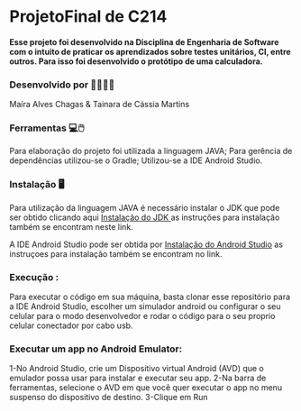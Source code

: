 # ProjetoFinal de C214

#### Esse projeto foi desenvolvido na Disciplina de Engenharia de Software com o intuito de praticar os aprendizados sobre testes unitários, CI, entre outros. Para isso foi desenvolvido o protótipo de uma calculadora.  

### Desenvolvido por 👷‍♀️👷‍♀️

Maíra Alves Chagas &
Tainara de Cássia Martins

### Ferramentas 💻🖱️
Para elaboração  do projeto foi utilizada a linguagem JAVA;
Para gerência de dependências utilizou-se o Gradle;
Utilizou-se a IDE Android Studio.

### Instalação 🖥️
Para utilização da linguagem JAVA é necessário instalar o JDK que pode ser obtido clicando aqui  [Instalação do JDK ](https://www.java.com/pt-BR/download/manual.jsp) as instruções para instalação também se encontram neste link. 

A IDE Android Studio pode ser obtida por [Instalação do Android Studio](https://developer.android.com/studio?hl=pt&gclid=Cj0KCQjwzLCVBhD3ARIsAPKYTcSFb0F9lzWPsC40PqqAoNHcrMOExb7eWVK5CFnWLpuH1YzLZot5JOUaAkViEALw_wcB&gclsrc=aw.ds) as instruçoes para instalação também se encontram no link. 

### Execução :
Para executar o código em sua máquina, basta clonar esse repositório para a IDE Android Studio, escolher um simulador android ou configurar o seu celular para o modo desenvolvedor e rodar o código para o seu proprio celular conectador por cabo usb.

### Executar um app no Android Emulator:

1-No Android Studio, crie um Dispositivo virtual Android (AVD) que o emulador possa usar para instalar e executar seu app.
2-Na barra de ferramentas, selecione o AVD em que você quer executar o app no menu suspenso do dispositivo de destino.
3-Clique em Run
